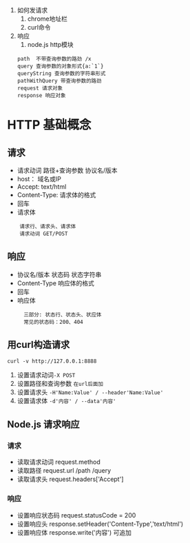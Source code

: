 1. 如何发请求
   1. chrome地址栏
   2. curl命令
2. 响应
   1. node.js http模块
   ```
   path  不带查询参数的路劲 /x
   query 查询参数的对象形式{a:`1`}
   queryString 查询参数的字符串形式
   pathWithQuery 带查询参数的路劲
   request 请求对象
   response 响应对象
   ```
# HTTP 基础概念
## 请求
- 请求动词 路径+查询参数 协议名/版本
- host： 域名或IP
- Accept: text/html
- Content-Type: 请求体的格式
- 回车
- 请求体
```
    请求行、请求头、请求体
    请求动词 GET/POST
```
  
## 响应
- 协议名/版本 状态码 状态字符串
- Content-Type 响应体的格式
- 回车
- 响应体
  ```
    三部分: 状态行、状态头、状应体
    常见的状态码：200、404
  ```

## 用curl构造请求
```
curl -v http://127.0.0.1:8888
```

1. 设置请求动词```-X POST```
2. 设置路径和查询参数 ``` 在url后面加 ```
3. 设置请求头 ```-H'Name:Value' / --header'Name:Value'```
4. 设置请求体 ```-d'内容' / --data'内容'```
   

## Node.js 请求响应
### 请求
- 读取请求动词 request.method
- 读取路径     request.url /path   /query
- 读取请求头   request.headers['Accept']

### 响应
- 设置响应状态码 request.statusCode = 200
- 设置响应头     response.setHeader('Content-Type','text/html')
- 设置响应体     response.write('内容') 可追加
  